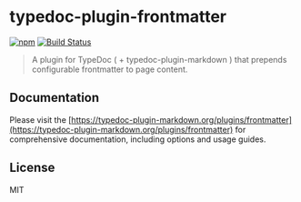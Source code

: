 # typedoc-plugin-frontmatter

[![npm](https://img.shields.io/npm/v/typedoc-plugin-frontmatter.svg?logo=npm)](https://www.npmjs.com/package/typedoc-plugin-frontmatter) [![Build Status](https://github.com/typedoc2md/typedoc-plugin-markdown/actions/workflows/ci.typedoc-plugin-frontmatter.yml/badge.svg?branch=main&style=flat-square)](https://github.com/typedoc2md/typedoc-plugin-markdown/actions/workflows/ci.typedoc-plugin-frontmatter.yml)

> A plugin for TypeDoc ( + typedoc-plugin-markdown ) that prepends configurable frontmatter to page content.

## Documentation

Please visit the [https://typedoc-plugin-markdown.org/plugins/frontmatter](https://typedoc-plugin-markdown.org/plugins/frontmatter) for comprehensive documentation, including options and usage guides.

## License

MIT